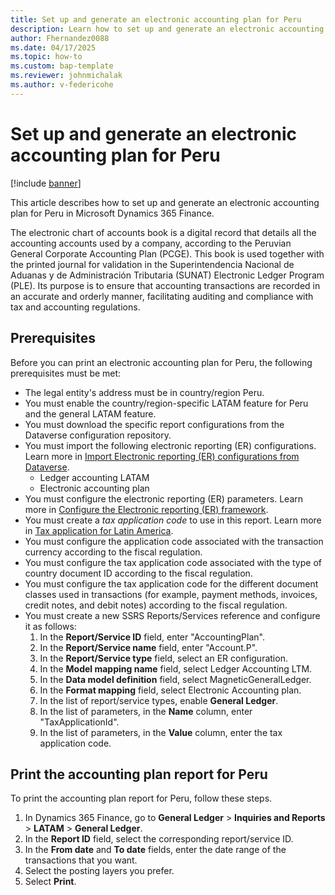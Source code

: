 ```yaml
---
title: Set up and generate an electronic accounting plan for Peru
description: Learn how to set up and generate an electronic accounting plan for Peru in Microsoft Dynamics 365 Finance.
author: Fhernandez0088
ms.date: 04/17/2025
ms.topic: how-to
ms.custom: bap-template
ms.reviewer: johnmichalak
ms.author: v-federicohe
---
```


# Set up and generate an electronic accounting plan for Peru

[!include [banner](../../includes/banner.md)]

This article describes how to set up and generate an electronic accounting plan for Peru in Microsoft Dynamics 365 Finance.

The electronic chart of accounts book is a digital record that details all the accounting accounts used by a company, according to the Peruvian General Corporate Accounting Plan (PCGE). This book is used together with the printed journal for validation in the Superintendencia Nacional de Aduanas y de Administración Tributaria (SUNAT) Electronic Ledger Program (PLE). Its purpose is to ensure that accounting transactions are recorded in an accurate and orderly manner, facilitating auditing and compliance with tax and accounting regulations.

## Prerequisites

Before you can print an electronic accounting plan for Peru, the following prerequisites must be met:  

- The legal entity's address must be in country/region Peru.
- You must enable the country/region-specific LATAM feature for Peru and the general LATAM feature.
- You must download the specific report configurations from the Dataverse configuration repository. 
- You must import the following electronic reporting (ER) configurations. Learn more in [Import Electronic reporting (ER) configurations from Dataverse](https://learn.microsoft.com/dynamics365/finance/localizations/global/workspace/gsw-import-er-config-dataverse).
    - Ledger accounting LATAM
    - Electronic accounting plan
- You must configure the electronic reporting (ER) parameters. Learn more in [Configure the Electronic reporting (ER) framework](../../../fin-ops-core/dev-itpro/analytics/electronic-reporting-er-configure-parameters.md).
- You must create a *tax application code* to use in this report. Learn more in [Tax application for Latin America](https://learn.microsoft.com/dynamics365/finance/localizations/iberoamerica/ltm-core-tax-application).
- You must configure the application code associated with the transaction currency according to the fiscal regulation.
- You must configure the tax application code associated with the type of country document ID according to the fiscal regulation.
- You must configure the tax application code for the different document classes used in transactions (for example, payment methods, invoices, credit notes, and debit notes) according to the fiscal regulation. 
- You must create a new SSRS Reports/Services reference and configure it as follows:
    1. In the **Report/Service ID** field, enter "AccountingPlan".
    1. In the **Report/Service name** field, enter "Account.P".
    1. In the **Report/Service type** field, select an ER configuration.
    1. In the **Model mapping name** field, select Ledger Accounting LTM.
    1. In the **Data model definition** field, select MagneticGeneralLedger.
    1. In the **Format mapping** field, select Electronic Accounting plan.
    1. In the list of report/service types, enable **General Ledger**.
    1. In the list of parameters, in the **Name** column, enter "TaxApplicationId".
    1. In the list of parameters, in the **Value** column, enter the tax application code.

## Print the accounting plan report for Peru

To print the accounting plan report for Peru, follow these steps.

1. In Dynamics 365 Finance, go to **General Ledger** \> **Inquiries and Reports** \> **LATAM** \> **General Ledger**.
1. In the **Report ID** field, select the corresponding report/service ID.
1. In the **From date** and **To date** fields, enter the date range of the transactions that you want.
1. Select the posting layers you prefer.
1. Select **Print**.



